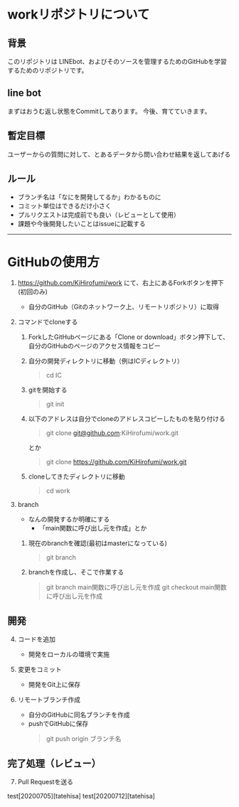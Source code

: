 # workリポジトリについて

## 背景

このリポジトリは
LINEbot、およびそのソースを管理するためのGitHubを学習するためのリポジトリです。

## line bot

まずはおうむ返し状態をCommitしてあります。
今後、育てていきます。

## 暫定目標

ユーザーからの質問に対して、とあるデータから問い合わせ結果を返してあげる

## ルール

- ブランチ名は「なにを開発してるか」わかるものに
- コミット単位はできるだけ小さく
- プルリクエストは完成前でも良い（レビューとして使用）
- 課題や今後開発したいことはissueに記載する

---

# GitHubの使用方

1. https://github.com/KiHirofumi/work にて、右上にあるForkボタンを押下(初回のみ)

   - 自分のGitHub（Gitのネットワーク上、リモートリポジトリ）に取得

2. コマンドでcloneする

   1. ForkしたGitHubページにある「Clone or download」ボタン押下して、自分のGitHubのページのアクセス情報をコピー
   2. 自分の開発ディレクトリに移動（例はICディレクトリ）
      > cd IC

   3. gitを開始する
      > git init

   4. 以下のアドレスは自分でcloneのアドレスコピーしたものを貼り付ける

      > git clone git@github.com:KiHirofumi/work.git

      とか

      > git clone https://github.com/KiHirofumi/work.git

   5. cloneしてきたディレクトリに移動

      > cd work

3. branch
   - なんの開発するか明確にする
     - 「main関数に呼び出し元を作成」とか
    1. 現在のbranchを確認(最初はmasterになっている)
        >git branch

    1. branchを作成し、そこで作業する
        > git branch main関数に呼び出し元を作成
        > git checkout main関数に呼び出し元を作成

## 開発

4. コードを追加
     - 開発をローカルの環境で実施

5. 変更をコミット
     - 開発をGit上に保存

6. リモートブランチ作成
     - 自分のGitHubに同名ブランチを作成
     - pushでGitHubに保存
        > git push origin ブランチ名

## 完了処理（レビュー）

7. Pull Requestを送る

test[20200705][tatehisa]
test[20200712][tatehisa]